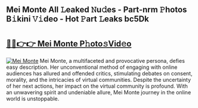 ## Mei Monte All 𝙻eaked 𝙽u𝚍es - Part-nrm 𝙿hotos B𝚒kini 𝚅𝚒deo - Hot 𝙿art 𝙻eaks bc5Dk

# <h2><a href="http://ld1aqu.urlbe.top/?page=Mei+Monte">🔗🔗👉👉 Mei Monte P𝚑oto𝚜Vid𝚎o</a></h2>

[![Mei Monte](https://i.imgur.com/eBuTRDB.gif)](http://ld1aqu.urlbe.top/?page=Mei+Monte)
Mei Monte, a multifaceted and provocative persona, defies easy description. Her unconventional method of engaging with online audiences has allured and offended critics, stimulating debates on consent, morality, and the intricacies of virtual communities. Despite the uncertainty of her next actions, her impact on the virtual community is profound. With an unwavering spirit and undeniable allure, Mei Monte journey in the online world is unstoppable.
